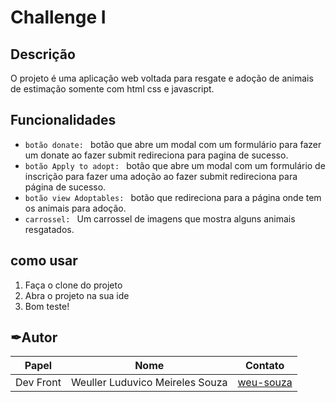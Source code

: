 # Challenge I

## Descrição
O projeto é uma aplicação web voltada para resgate e adoção de animais de estimação somente com html css e javascript.
## Funcionalidades
- `botão donate: ` botão que abre um modal com um formulário para fazer um donate ao fazer submit redireciona para pagina de sucesso.
- `botão Apply to adopt: ` botão que abre um modal com um formulário de inscrição para fazer uma adoção ao fazer submit redireciona para página de sucesso.
- `botão view Adoptables: ` botão que redireciona para a página onde tem os animais para adoção.
- `carrossel: ` Um carrossel de imagens que mostra alguns animais resgatados.

## como usar
1. Faça o clone do projeto
2. Abra o projeto na sua ide
3. Bom teste!

## ✒Autor
| Papel                   | Nome                              | Contato                                           | 
| ----------------------- | --------------------------------- | --------------------------------------------------| 
| Dev Front               | Weuller Luduvico Meireles Souza   | [weu-souza](https://github.com/weu-souza)         |

<!-- Urls -->
[linkedin-url-weuller]: https://linkedin.com/in/weuller-souza-6b49aa120/



